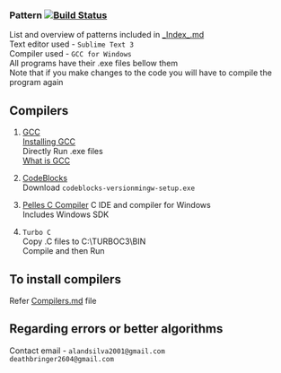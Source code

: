 ### Pattern  [![Build Status](https://travis-ci.com/DeathBringer269/Pattern.png?branch=master)](https://travis-ci.com/DeathBringer269/Pattern)
List and overview of patterns included in [\_Index\_.md](https://github.com/DeathBringer269/Pattern/blob/master/_Index_.md)   
Text editor used - `Sublime Text 3`   
Compiler used - `GCC for Windows`  
All programs have their .exe files bellow them   
Note that if you make changes to the code you will have to compile the program again     

## Compilers  


1. [GCC](https://gcc.gnu.org/)  
[Installing GCC](https://github.com/DeathBringer269/Pattern/blob/master/Compilers.md)   
Directly Run .exe files   
[What is GCC](https://medium.com/@meghamohan/everything-you-want-to-know-about-gcc-fa5805452f96)  

2. [CodeBlocks](http://www.codeblocks.org/)   
Download `codeblocks-versionmingw-setup.exe`  

3. [Pelles C Compiler](https://www.pellesc.de/index.php?page=download&version=5.00.1&lang=en)
C IDE and compiler for Windows   
Includes Windows SDK  

4. `Turbo C`  
Copy .C files to C:\TURBOC3\BIN  
Compile and then Run    

## To install compilers  
Refer [Compilers.md](https://github.com/DeathBringer269/Pattern/blob/master/Compilers.md) file  

## Regarding errors or better algorithms 
Contact email - `alandsilva2001@gmail.com`  
				`deathbringer2604@gmail.com`  
